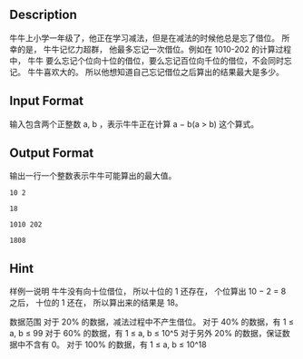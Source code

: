 ## Description

牛牛上小学一年级了，他正在学习减法，但是在减法的时候他总是忘了借位。
所幸的是，  牛牛记忆力超群，  他最多忘记一次借位。例如在 1010-202  的计算过程中，  牛牛 要么忘记个位向十位的借位，要么忘记百位向千位的借位，不会同时忘记。
牛牛喜欢大的。
所以他想知道自己忘记借位之后算出的结果最大是多少。

## Input Format

输入包含两个正整数 a, b ，表示牛牛正在计算  a − b(a > b)  这个算式。

## Output Format

输出一行一个整数表示牛牛可能算出的最大值。

```input1
10 2
```
```output1
18
```
```input2
1010 202
```
```output2
1808
```
## Hint

样例一说明
牛牛没有向十位借位， 所以十位的 1  还存在， 个位算出 10 − 2 = 8  之后， 十位的 1  还在， 所以算出来的结果是 18。

数据范围
对于 20%  的数据，减法过程中不产生借位。
对于 40%  的数据，有 1 ≤ a, b ≤ 99
对于 60%  的数据，有 1 ≤ a, b ≤ 10^5
对于另外 20%  的数据，保证数据中不含有 0。
对于 100%  的数据，有 1 ≤ a, b ≤ 10^18

